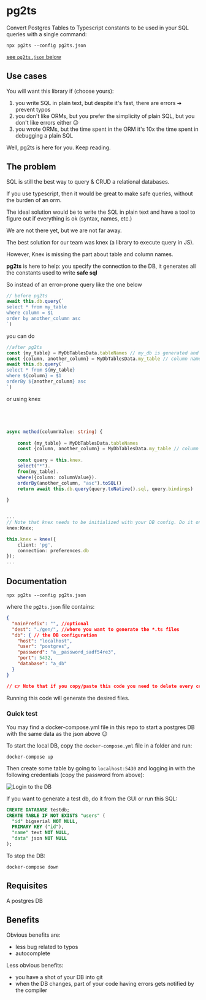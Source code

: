 # pg2ts
Convert Postgres Tables to Typescript constants to be used in your SQL queries with a single command:

```npx pg2ts --config pg2ts.json```

[see `pg2ts.json` below](#documentation)

## Use cases
You will want this library if (choose yours):
1) you write SQL in plain text, but despite it's fast, there are errors ➔ prevent typos
2) you don't like ORMs, but you prefer the simplicity of plain SQL, but you don't like errors either 😉
3) you wrote ORMs, but the time spent in the ORM it's 10x the time spent in debugging a plain SQL

Well, pg2ts is here for you. Keep reading.

## The problem

SQL is still the best way to query & CRUD a relational databases.

If you use typescript, then it would be great to make safe queries, 
without the burden of an orm.

The ideal solution would be to write the SQL in plain text and have 
a tool to figure out if everything is ok (syntax, names, etc.)

We are not there yet, but we are not far away.

The best solution for our team was knex (a library to execute query in JS).

However, Knex is missing the part about table and column names.

**pg2ts** is here to help: you specify the connection to the DB, it generates 
all the constants used to write **safe sql**

So instead of an error-prone query like the one below

```typescript
// before pg2ts
await this.db.query(`
select * from my_table
where column = $1
order by another_column asc
`)
```

you can do

```typescript
//after pg2ts
const {my_table} = MyDbTablesData.tableNames // my_db is generated and exported by pg2ts
const {column, another_column} = MyDbTablesData.my_table // column names are saved in the table name
await this.db.query(`
select * from ${my_table} 
where ${column} = $1
orderBy ${another_column} asc
`)
```

or using knex
```typescript




async method(columnValue: string) {
    
    const {my_table} = MyDbTablesData.tableNames
    const {column, another_column} = MyDbTablesData.my_table // column names are saved in the table name
    
    const query = this.knex.
    select("*").
    from(my_table).
    where({column: columnValue}).
    orderBy(another_column, "asc").toSQL()
    return await this.db.query(query.toNative().sql, query.bindings)
    
}


...
// Note that knex needs to be initialized with your DB config. Do it once somewhere:
knex:Knex;

this.knex = knex({
    client: 'pg',
    connection: preferences.db
});
...
```

## Documentation

```npx pg2ts --config pg2ts.json```

where the `pg2ts.json` file contains:

```json
{
  "mainPrefix": "", //optional
  "dest": "./gen/", //where you want to generate the *.ts files
  "db": { // the DB configuration
    "host": "localhost",
    "user": "postgres",
    "password": "a__password_sadf54re3",
    "port": 5432,
    "database": "a_db" 
  }
}

// 👉 Note that if you copy/paste this code you need to delete every comment. Json doesn't like comments 😉 
```
Running this code will generate the desired files.

[//]: # (###Generate at every change and make it part of your development process
npm install + package.json task + watch...)

### Quick test
You may find a docker-compose.yml file in this repo to start a postgres DB
with the same data as the json above 😉

To start the local DB, copy the `docker-compose.yml` file in a folder and run:

```docker-compose up```

Then create some table by going to `localhost:5430` and logging in with the 
following credentials (copy the password from above):

![Login to the DB](README/shot1.jpg)

If you want to generate a test db, do it from the GUI or run this SQL:

```sql
CREATE DATABASE testdb;
CREATE TABLE IF NOT EXISTS "users" (
  "id" bigserial NOT NULL,
  PRIMARY KEY ("id"),
  "name" text NOT NULL,
  "data" json NOT NULL
);
```


To stop the DB:

```docker-compose down```

## Requisites

A postgres DB

## Benefits
Obvious benefits are:
- less bug related to typos
- autocomplete

Less obvious benefits:
- you have a shot of your DB into git
- when the DB changes, part of your code having errors gets notified by the compiler
